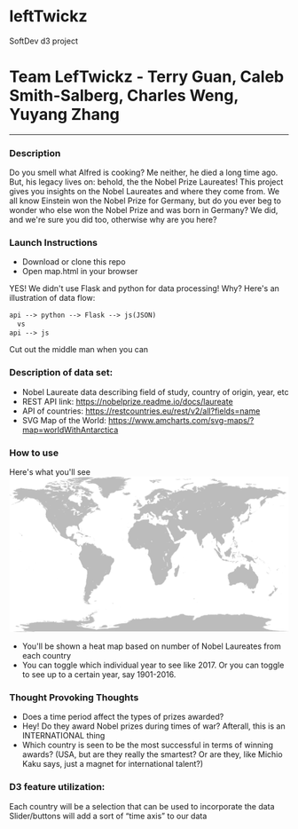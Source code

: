 # leftTwickz
SoftDev d3 project

# Team LefTwickz - Terry Guan, Caleb Smith-Salberg, Charles Weng, Yuyang Zhang
---

### Description
Do you smell what Alfred is cooking? Me neither, he died a long time ago. But, his legacy lives on: behold, the the Nobel Prize Laureates! This project gives you insights on the Nobel Laureates and where they come from. We all know Einstein won the Nobel Prize for Germany, but do you ever beg to wonder who else won the Nobel Prize and was born in Germany? We did, and we're sure you did too, otherwise why are you here?

### Launch Instructions
 * Download or clone this repo
 * Open map.html in your browser

 YES! We didn't use Flask and python for data processing! Why? Here's an illustration of data flow:

  ```
  api --> python --> Flask --> js(JSON)
    vs
  api --> js
  ```

  Cut out the middle man when you can

###

### Description of data set:
 * Nobel Laureate data describing field of study, country of origin, year, etc
 * REST API link: https://nobelprize.readme.io/docs/laureate
 * API of countries: https://restcountries.eu/rest/v2/all?fields=name
 * SVG Map of the World: https://www.amcharts.com/svg-maps/?map=worldWithAntarctica

### How to use
Here's what you'll see
![example](readme/world.svg "what you'll see")

 * You'll be shown a heat map based on number of Nobel Laureates from each country
 * You can toggle which individual year to see like 2017. Or you can toggle to see up to a certain year, say 1901-2016.

### Thought Provoking Thoughts
 * Does a time period affect the types of prizes awarded?
 * Hey! Do they award Nobel prizes during times of war? Afterall, this is an INTERNATIONAL thing
 * Which country is seen to be the most successful in terms of winning awards? (USA, but are they really the smartest? Or are they, like Michio Kaku says, just a magnet for international talent?)

### D3 feature utilization:
Each country will be a selection that can be used to incorporate the data
Slider/buttons will add a sort of “time axis” to our data
